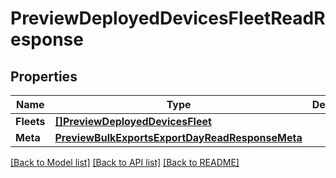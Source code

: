 # PreviewDeployedDevicesFleetReadResponse

## Properties

Name | Type | Description | Notes
------------ | ------------- | ------------- | -------------
**Fleets** | [**[]PreviewDeployedDevicesFleet**](preview.deployed_devices.fleet.md) |  | [optional] 
**Meta** | [**PreviewBulkExportsExportDayReadResponseMeta**](preview_bulk_exports_export_dayReadResponse_meta.md) |  | [optional] 

[[Back to Model list]](../README.md#documentation-for-models) [[Back to API list]](../README.md#documentation-for-api-endpoints) [[Back to README]](../README.md)


